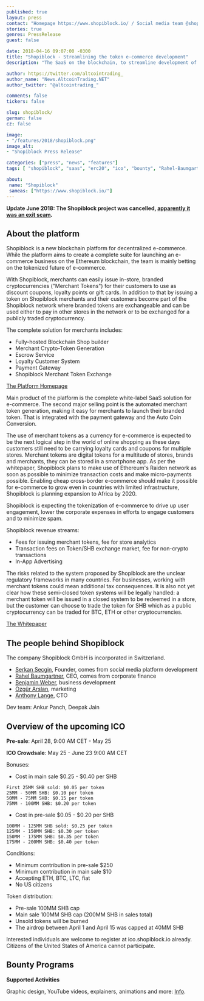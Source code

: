 ```yaml
---
published: true
layout: press
contact: "Homepage https://www.shopiblock.io/ / Social media team @shopiblock"
stories: true
genres: PressRelease
guest: false

date: 2018-04-16 09:07:00 -0300
title: "Shopiblock - Streamlining the token e-commerce development"
description: "The SaaS on the blockchain, to streamline development of e-commerce on the blockchain."

author: https://twitter.com/altcointrading_
author_name: "News.AltcoinTrading.NET"
author_twitter: "@altcointrading_"

comments: false
tickers: false

slug: shopiblock/
german: false
cz: false

image:
- "/features/2018/shopiblock.png"
image_alt:
- "Shopiblock Press Release"

categories: ["press", "news", "features"]
tags: [ "shopiblock", "saas", "erc20", "ico", "bounty", "Rahel-Baumgartner", "Serkan-Secgin", "Anthony-Lange", "Benjamin-Weber"]

about:
 name: "Shopiblock"
 sameas: ["https://www.shopiblock.io/"]
---
```


**Update June 2018: The Shopiblock project was cancelled, [apparently it was an exit scam](https://www.thebusinessofcrypto.com/articles/shopiblock-dead/).**


## About the platform

Shopiblock is a new blockchain platform for decentralized e-commerce. While the platform aims to create a complete suite for launching an e-commerce business on the Ethereum blockchain, the team is mainly betting on the tokenized future of e-commerce.

With Shopiblock, merchants can easily issue in-store, branded cryptocurrencies ("Merchant Tokens") for their customers to use as discount coupons, loyalty points or gift cards. In addition to that by issuing a token on Shopiblock merchants and their customers become part of the Shopiblock network where branded tokens are exchangeable and can be used either to pay in other stores in the network or to be exchanged for a publicly traded cryptocurrency.

The complete solution for merchants includes:

* Fully-hosted Blockchain Shop builder
* Merchant Crypto-Token Generation
* Escrow Service
* Loyalty Customer System
* Payment Gateway
* Shopiblock Merchant Token Exchange

[The Platform Homepage](#https://www.shopiblock.io/)

Main product of the platform is the complete white-label SaaS solution for e-commerce. The second major selling point is the automated merchant token generation, making it easy for merchants to launch their branded token. That is integrated with the payment gateway and the Auto Coin Conversion.

The use of merchant tokens as a currency for e-commerce is expected to be the next logical step in the world of online shopping as these days customers still need to be carrying loyalty cards and coupons for multiple stores. Merchant tokens are digital tokens for a multitude of stores, brands and merchants, they can be stored in a smartphone app. As per the whitepaper, Shopiblock plans to make use of Ethereum's Raiden network as soon as possible to minimize transaction costs and make micro-payments possible. Enabling cheap cross-border e-commerce should make it possible for e-commerce to grow even in countries with limited infrastructure, Shopiblock is planning expansion to Africa by 2020.

Shopiblock is expecting the tokenization of e-commerce to drive up user engagement, lower the corporate expenses in efforts to engage customers and to minimize spam.

Shopiblock revenue streams:

* Fees for issuing merchant tokens, fee for store analytics
* Transaction fees on Token/SHB exchange market, fee for non-crypto transactions
* In-App Advertising

The risks related to the system proposed by Shopiblock are the unclear regulatory frameworks in many countries. For businesses, working with merchant tokens could mean additional tax consequences. It is also not yet clear how these semi-closed token systems will be legally handled: a merchant token will be issued in a closed system to be redeemed in a store, but the customer can choose to trade the token for SHB which as a public cryptocurrency can be traded for BTC, ETH or other cryptocurrencies.

[The Whitepaper](#https://www.shopiblock.io/pdf/Shopiblock_Whitepaper.pdf)

## The people behind Shopiblock

The company Shopiblock GmbH is incorporated in Switzerland.

* [Serkan Secgin](https://www.linkedin.com/in/serkan-secgin-a37568a2/), Founder, comes from social media platform development
* [Rahel Baumgartner]( https://www.linkedin.com/in/rahel-baumgartner-586a73158/), CEO, comes from corporate finance
* [Benjamin Weber](https://www.linkedin.com/in/benjamin-weber-8920a6159/), business development
* [Özgür Arslan](https://www.linkedin.com/in/özgür-arslan-518a73158/), marketing
* [Anthony Lange](https://twitter.com/anthonypaslange), CTO

Dev team: Ankur Panch, Deepak Jain

## Overview of the upcoming ICO

**Pre-sale**: April 28, 9:00 AM CET - May 25

**ICO Crowdsale**:  May 25 - June 23 9:00 AM CET

Bonuses:

* Cost in main sale $0.25 - $0.40 per SHB

```
First 25MM SHB sold: $0.05 per token
25MM - 50MM SHB: $0.10 per token
50MM - 75MM SHB: $0.15 per token
75MM - 100MM SHB: $0.20 per token
```

* Cost in pre-sale $0.05 - $0.20 per SHB

```
100MM - 125MM SHB sold: $0.25 per token
125MM - 150MM SHB: $0.30 per token
150MM - 175MM SHB: $0.35 per token
175MM - 200MM SHB: $0.40 per token
```

Conditions:

* Minimum contribution in pre-sale $250
* Minimum contribution in main sale $10
* Accepting ETH, BTC, LTC, fiat
* No US citizens

Token distribution:

* Pre-sale 100MM SHB cap
* Main sale 100MM SHB cap (200MM SHB in sales total)
* Unsold tokens will be burned
* The airdrop between April 1 and April 15 was capped at 40MM SHB

Interested individuals are welcome to register at ico.shopiblock.io already. Citizens of the United States of America cannot participate.

## Bounty Programs

**Supported Activities**

Graphic design, YouTube videos, explainers, animations and more: [Info](https://bitcointalk.org/index.php?topic=2880050.msg).
